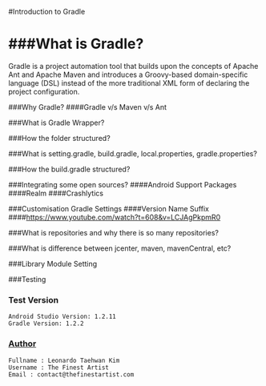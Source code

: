 #Introduction to Gradle

###What is Gradle?
========================
Gradle is a project automation tool that builds upon the concepts of Apache Ant and Apache Maven and introduces a Groovy-based domain-specific language (DSL) instead of the more traditional XML form of declaring the project configuration.

###Why Gradle?
####Gradle v/s Maven v/s Ant

###What is Gradle Wrapper?

###How the folder structured?

###What is setting.gradle, build.gradle, local.properties, gradle.properties?

###How the build.gradle structured?

###Integrating some open sources?
####Android Support Packages
####Realm
####Crashlytics

###Customisation Gradle Settings
####Version Name Suffix
####https://www.youtube.com/watch?t=608&v=LCJAgPkpmR0

###What is repositories and why there is so many repositories?

###What is difference between jcenter, maven, mavenCentral, etc?

###Library Module Setting

###Testing

### Test Version
    Android Studio Version: 1.2.11
    Gradle Version: 1.2.2

### [Author](http://www.thefinestartist.com)
    Fullname : Leonardo Taehwan Kim
    Username : The Finest Artist
    Email : contact@thefinestartist.com
